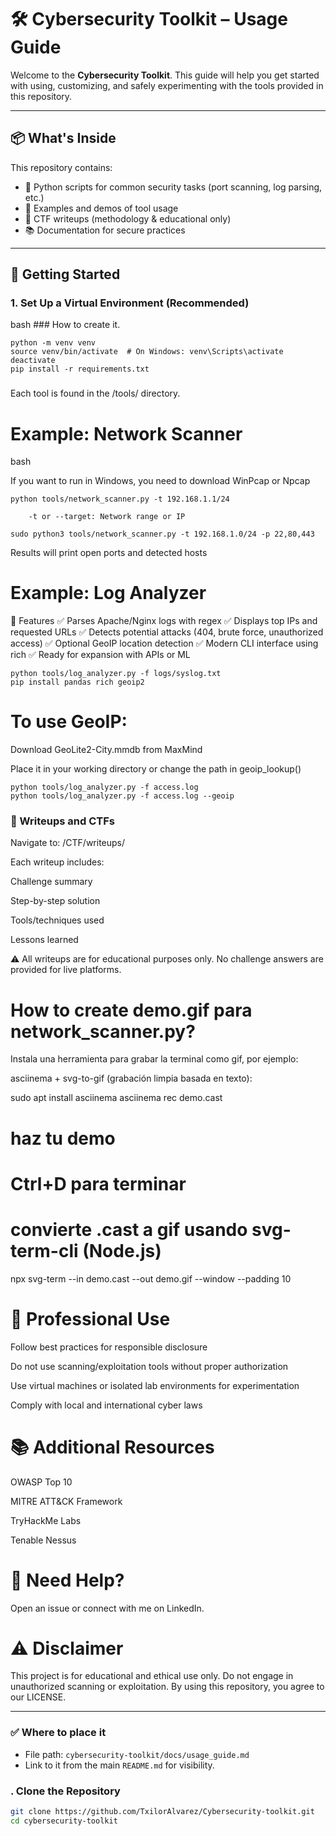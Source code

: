 # 🛠️ Cybersecurity Toolkit – Usage Guide

Welcome to the **Cybersecurity Toolkit**. This guide will help you get started with using, customizing, and safely experimenting with the tools provided in this repository.

---

## 📦 What's Inside

This repository contains:

- 🧰 Python scripts for common security tasks (port scanning, log parsing, etc.)
- 🧪 Examples and demos of tool usage
- 🧠 CTF writeups (methodology & educational only)
- 📚 Documentation for secure practices

---

## 🚀 Getting Started

### 1. Set Up a Virtual Environment (Recommended)

bash ### How to create it. 

    python -m venv venv
    source venv/bin/activate  # On Windows: venv\Scripts\activate   deactivate
    pip install -r requirements.txt

###
Each tool is found in the /tools/ directory.

# Example: Network Scanner
bash

If you want to run in Windows, you need to download WinPcap or Npcap

    python tools/network_scanner.py -t 192.168.1.1/24

        -t or --target: Network range or IP

    sudo python3 tools/network_scanner.py -t 192.168.1.0/24 -p 22,80,443


Results will print open ports and detected hosts    

# Example: Log Analyzer

🧠 Features
✅ Parses Apache/Nginx logs with regex
✅ Displays top IPs and requested URLs
✅ Detects potential attacks (404, brute force, unauthorized access)
✅ Optional GeoIP location detection
✅ Modern CLI interface using rich
✅ Ready for expansion with APIs or ML

    python tools/log_analyzer.py -f logs/syslog.txt
    pip install pandas rich geoip2

# To use GeoIP:

Download GeoLite2-City.mmdb from MaxMind

Place it in your working directory or change the path in geoip_lookup()

    python tools/log_analyzer.py -f access.log
    python tools/log_analyzer.py -f access.log --geoip


### 📖 Writeups and CTFs
Navigate to:
/CTF/writeups/

Each writeup includes:

Challenge summary

Step-by-step solution

Tools/techniques used

Lessons learned

⚠️ All writeups are for educational purposes only. No challenge answers are provided for live platforms.

# How to create demo.gif para network_scanner.py?   
Instala una herramienta para grabar la terminal como gif, por ejemplo:

asciinema + svg-to-gif
(grabación limpia basada en texto):

sudo apt install asciinema
asciinema rec demo.cast
# haz tu demo
# Ctrl+D para terminar
# convierte .cast a gif usando svg-term-cli (Node.js)
npx svg-term --in demo.cast --out demo.gif --window --padding 10




# 💼 Professional Use
Follow best practices for responsible disclosure

Do not use scanning/exploitation tools without proper authorization

Use virtual machines or isolated lab environments for experimentation

Comply with local and international cyber laws

# 📚 Additional Resources
OWASP Top 10

MITRE ATT&CK Framework

TryHackMe Labs 

Tenable Nessus

# 🙋 Need Help?
Open an issue or connect with me on LinkedIn.

# ⚠️ Disclaimer
This project is for educational and ethical use only. Do not engage in unauthorized scanning or exploitation. By using this repository, you agree to our LICENSE.



---

### ✅ Where to place it

- File path: `cybersecurity-toolkit/docs/usage_guide.md`
- Link to it from the main `README.md` for visibility.


### . Clone the Repository

```bash
git clone https://github.com/TxilorAlvarez/Cybersecurity-toolkit.git
cd cybersecurity-toolkit



